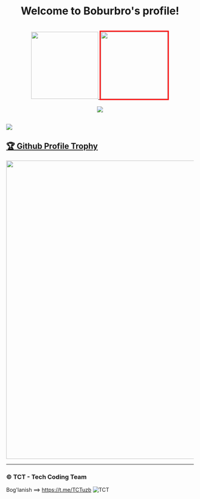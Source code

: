 <h1 align="center">
  Welcome to Boburbro's profile!
  
</h1>
<br>

<!-- <p align="center">
  <a href="https://github.com/nurbekdev/readmeda-typing-svg"><img src="https://readme-typing-svg.herokuapp.com?color=%23318CF7&size=19&width=403&height=60&lines=Python+Aiogram+Django+pyTelegramBotAPI"></a>
</p>

<br> -->



<div align="center">
  <a href="https://github.com/turdibek-jumabaev">
  <img height="180em" src="https://github-readme-stats.vercel.app/api?username=Boburbro&show_icons=true&theme=dark&include_all_commits=true&count_private=true"/>
  <img height="180em" style="border:3px solid red;"src="https://github-readme-stats.vercel.app/api/top-langs/?username=Boburbro&layout=compact&langs_count=7&theme=dark"/>
</div>

<br>
  

  
<div align="center">
  <img src="https://github-readme-streak-stats.herokuapp.com/?user=Boburbro&theme=tokyonight_duo&hide_border=true" />
</div>

<br>

  <a href="https://github.com/Boburbro"><img src="https://github-profile-summary-cards.vercel.app/api/cards/profile-details?username=Boburbro&theme=github_dark"></a>

 <a href="https://github.com/ryo-ma/github-profile-trophy"><h2>🏆 Github Profile Trophy</h2></a>
<a href="https://github.com/ryo-ma/github-profile-trophy">
  <img width=800 src="https://github-profile-trophy.vercel.app/?username=nurbekdev&column=8&theme=gruvbox&no-frame=true"/>
</a>
  


  

  
  



---

### © TCT - Tech Coding Team 

Bog'lanish ==> https://t.me/TCTuzb
![TCT](https://telegra.ph/TCT---TechCodingTeam-05-06)

